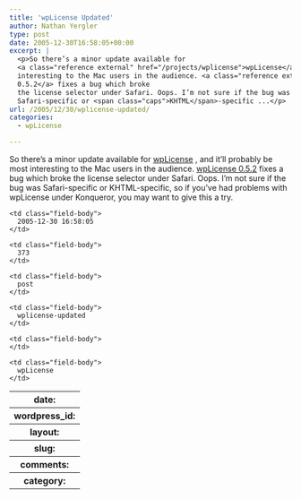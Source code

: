 ```yaml
---
title: 'wpLicense Updated'
author: Nathan Yergler
type: post
date: 2005-12-30T16:58:05+00:00
excerpt: |
  <p>So there’s a minor update available for
  <a class="reference external" href="/projects/wplicense">wpLicense</a>, and it’ll probably be most
  interesting to the Mac users in the audience. <a class="reference external" href="/projects/wplicense/download-wplicense">wpLicense
  0.5.2</a> fixes a bug which broke
  the license selector under Safari. Oops. I’m not sure if the bug was
  Safari-specific or <span class="caps">KHTML</span>-specific ...</p>
url: /2005/12/30/wplicense-updated/
categories:
  - wpLicense

---
```

So there’s a minor update available for [wpLicense][1] , and it’ll probably be most interesting to the Mac users in the audience. [wpLicense 0.5.2][2]  fixes a bug which broke the license selector under Safari. Oops. I’m not sure if the bug was Safari-specific or <span class="caps">KHTML</span>-specific, so if you’ve had problems with wpLicense under Konqueror, you may want to give this a try.

<table class="docutils field-list" frame="void" rules="none">
  <col class="field-name" /> <col class="field-body" /> <tr class="field">
    <th class="field-name">
      date:
    </th>

    <td class="field-body">
      2005-12-30 16:58:05
    </td>
  </tr>

  <tr class="field">
    <th class="field-name">
      wordpress_id:
    </th>

    <td class="field-body">
      373
    </td>
  </tr>

  <tr class="field">
    <th class="field-name">
      layout:
    </th>

    <td class="field-body">
      post
    </td>
  </tr>

  <tr class="field">
    <th class="field-name">
      slug:
    </th>

    <td class="field-body">
      wplicense-updated
    </td>
  </tr>

  <tr class="field">
    <th class="field-name">
      comments:
    </th>

    <td class="field-body">
    </td>
  </tr>

  <tr class="field">
    <th class="field-name">
      category:
    </th>

    <td class="field-body">
      wpLicense
    </td>
  </tr>
</table>

 [1]: /projects/wplicense
 [2]: /projects/wplicense/download-wplicense